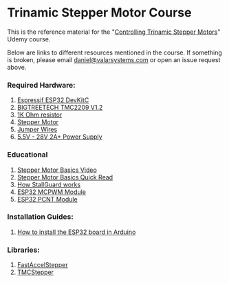 # Trinamic Stepper Motor Course

This is the reference material for the "[Controlling Trinamic Stepper Motors](https://amzn.to/3AIea17)" Udemy course.

Below are links to different resources mentioned in the course. If something is broken, please email daniel@valarsystems.com or open an issue request above.

### Required Hardware:
1. [Espressif ESP32 DevKitC](https://amzn.to/3TArFGy)
2. [BIGTREETECH TMC2209 V1.2](https://amzn.to/3UxdmUm)
3. [1K Ohm resistor](https://amzn.to/3ULL2xq)
4. [Stepper Motor](https://amzn.to/3Ab6S5v)
5. [Jumper Wires](https://amzn.to/3UNx3XV)
6. [5.5V - 28V 2A+ Power Supply](https://amzn.to/3tpupvO)

### Educational
1. [Stepper Motor Basics Video](https://youtu.be/gt09CDu2K_c)
2. [Stepper Motor Basics Quick Read](https://stepcontrol.com/pdf/step101.pdf)
3. [How StallGuard works](https://www.trinamic.com/technology/motor-control-technology/stallguard-and-coolstep)
4. [ESP32 MCPWM Module](https://docs.espressif.com/projects/esp-idf/en/latest/esp32/api-reference/peripherals/mcpwm.html)
5. [ESP32 PCNT Module](https://docs.espressif.com/projects/esp-idf/en/latest/esp32/api-reference/peripherals/pcnt.html)

### Installation Guides:
1. [How to install the ESP32 board in Arduino](https://randomnerdtutorials.com/installing-the-esp32-board-in-arduino-ide-windows-instructions/)

### Libraries:
1. [FastAccelStepper](https://github.com/gin66/FastAccelStepper)
2. [TMCStepper](https://teemuatlut.github.io/TMCStepper/class_t_m_c2209_stepper.html)
